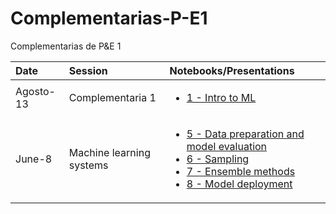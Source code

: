 # Complementarias-P-E1

Complementarias de P&E 1

| Date | Session         | Notebooks/Presentations          | 
| :----| :----| :------------- | 
| Agosto-13 | Complementaria 1 | <ul><li>[1 - Intro to ML](https://github.com/sangulor/Complementarias-P-E1/blob/master/Complementaria%201%202018-1.pdf)  |
| June-8 | Machine learning systems | <ul><li>[5 - Data preparation and model evaluation](http://nbviewer.jupyter.org/github/albahnsen/AppliedDeepLearningClass/blob/master/notebooks/05-data_preparation_evaluation.ipynb)</li><li>[6 - Sampling](http://nbviewer.jupyter.org/github/albahnsen/AppliedDeepLearningClass/blob/master/notebooks/06_Unbalanced_Datasets.ipynb)</li><li>[7 - Ensemble methods](http://nbviewer.jupyter.org/github/albahnsen/AppliedDeepLearningClass/blob/master/notebooks/07_EnsembleMethods.ipynb)</li><li>[8 - Model deployment](http://nbviewer.jupyter.org/github/albahnsen/AppliedDeepLearningClass/blob/master/notebooks/08_Model_Deployment.ipynb)</li></ul> |  | 
